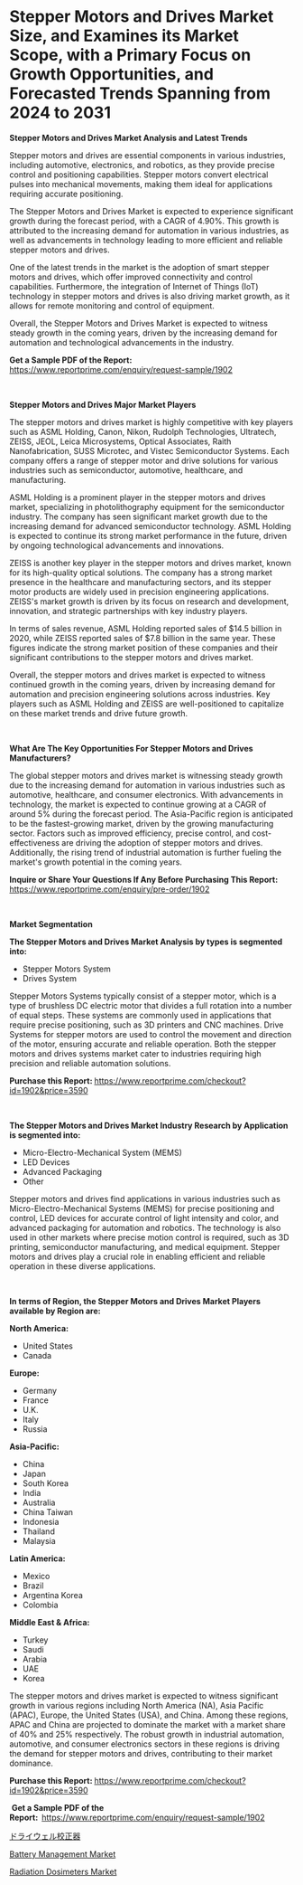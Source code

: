 <p><h1>Stepper Motors and Drives Market Size, and Examines its Market Scope, with a Primary Focus on Growth Opportunities, and Forecasted Trends Spanning from 2024 to 2031</h1></p><p><strong>Stepper Motors and Drives Market Analysis and Latest Trends</strong></p>
<p><p>Stepper motors and drives are essential components in various industries, including automotive, electronics, and robotics, as they provide precise control and positioning capabilities. Stepper motors convert electrical pulses into mechanical movements, making them ideal for applications requiring accurate positioning.</p><p>The Stepper Motors and Drives Market is expected to experience significant growth during the forecast period, with a CAGR of 4.90%. This growth is attributed to the increasing demand for automation in various industries, as well as advancements in technology leading to more efficient and reliable stepper motors and drives.</p><p>One of the latest trends in the market is the adoption of smart stepper motors and drives, which offer improved connectivity and control capabilities. Furthermore, the integration of Internet of Things (IoT) technology in stepper motors and drives is also driving market growth, as it allows for remote monitoring and control of equipment.</p><p>Overall, the Stepper Motors and Drives Market is expected to witness steady growth in the coming years, driven by the increasing demand for automation and technological advancements in the industry.</p></p>
<p><strong>Get a Sample PDF of the Report:&nbsp;</strong> <a href="https://www.reportprime.com/enquiry/request-sample/1902">https://www.reportprime.com/enquiry/request-sample/1902</a></p>
<p>&nbsp;</p>
<p><strong>Stepper Motors and Drives Major Market Players</strong></p>
<p><p>The stepper motors and drives market is highly competitive with key players such as ASML Holding, Canon, Nikon, Rudolph Technologies, Ultratech, ZEISS, JEOL, Leica Microsystems, Optical Associates, Raith Nanofabrication, SUSS Microtec, and Vistec Semiconductor Systems. Each company offers a range of stepper motor and drive solutions for various industries such as semiconductor, automotive, healthcare, and manufacturing.</p><p>ASML Holding is a prominent player in the stepper motors and drives market, specializing in photolithography equipment for the semiconductor industry. The company has seen significant market growth due to the increasing demand for advanced semiconductor technology. ASML Holding is expected to continue its strong market performance in the future, driven by ongoing technological advancements and innovations.</p><p>ZEISS is another key player in the stepper motors and drives market, known for its high-quality optical solutions. The company has a strong market presence in the healthcare and manufacturing sectors, and its stepper motor products are widely used in precision engineering applications. ZEISS's market growth is driven by its focus on research and development, innovation, and strategic partnerships with key industry players.</p><p>In terms of sales revenue, ASML Holding reported sales of $14.5 billion in 2020, while ZEISS reported sales of $7.8 billion in the same year. These figures indicate the strong market position of these companies and their significant contributions to the stepper motors and drives market.</p><p>Overall, the stepper motors and drives market is expected to witness continued growth in the coming years, driven by increasing demand for automation and precision engineering solutions across industries. Key players such as ASML Holding and ZEISS are well-positioned to capitalize on these market trends and drive future growth.</p></p>
<p>&nbsp;</p>
<p><strong>What Are The Key Opportunities For Stepper Motors and Drives Manufacturers?</strong></p>
<p><p>The global stepper motors and drives market is witnessing steady growth due to the increasing demand for automation in various industries such as automotive, healthcare, and consumer electronics. With advancements in technology, the market is expected to continue growing at a CAGR of around 5% during the forecast period. The Asia-Pacific region is anticipated to be the fastest-growing market, driven by the growing manufacturing sector. Factors such as improved efficiency, precise control, and cost-effectiveness are driving the adoption of stepper motors and drives. Additionally, the rising trend of industrial automation is further fueling the market's growth potential in the coming years.</p></p>
<p><strong>Inquire or Share Your Questions If Any Before Purchasing This Report:</strong> <a href="https://www.reportprime.com/enquiry/pre-order/1902">https://www.reportprime.com/enquiry/pre-order/1902</a></p>
<p>&nbsp;</p>
<p><strong>Market Segmentation</strong></p>
<p><strong>The Stepper Motors and Drives Market Analysis by types is segmented into:</strong></p>
<p><ul><li>Stepper Motors System</li><li>Drives System</li></ul></p>
<p><p>Stepper Motors Systems typically consist of a stepper motor, which is a type of brushless DC electric motor that divides a full rotation into a number of equal steps. These systems are commonly used in applications that require precise positioning, such as 3D printers and CNC machines. Drive Systems for stepper motors are used to control the movement and direction of the motor, ensuring accurate and reliable operation. Both the stepper motors and drives systems market cater to industries requiring high precision and reliable automation solutions.</p></p>
<p><strong>Purchase this Report:&nbsp;</strong><a href="https://www.reportprime.com/checkout?id=1902&price=3590">https://www.reportprime.com/checkout?id=1902&price=3590</a></p>
<p>&nbsp;</p>
<p><strong>The Stepper Motors and Drives Market Industry Research by Application is segmented into:</strong></p>
<p><ul><li>Micro-Electro-Mechanical System (MEMS)</li><li>LED Devices</li><li>Advanced Packaging</li><li>Other</li></ul></p>
<p><p>Stepper motors and drives find applications in various industries such as Micro-Electro-Mechanical Systems (MEMS) for precise positioning and control, LED devices for accurate control of light intensity and color, and advanced packaging for automation and robotics. The technology is also used in other markets where precise motion control is required, such as 3D printing, semiconductor manufacturing, and medical equipment. Stepper motors and drives play a crucial role in enabling efficient and reliable operation in these diverse applications.</p></p>
<p>&nbsp;</p>
<p><strong>In terms of Region, the Stepper Motors and Drives Market Players available by Region are:</strong></p>
<p>
    <p> <strong> North America: </strong>
        <ul>
            <li>United States</li>
            <li>Canada</li>
        </ul>
        </p> 
    <p> <strong> Europe: </strong>
        <ul>
            <li>Germany</li>
            <li>France</li>
            <li>U.K.</li>
            <li>Italy</li>
            <li>Russia</li>
        </ul>
        </p> 
    <p> <strong> Asia-Pacific: </strong>
        <ul>
            <li>China</li>
            <li>Japan</li>
            <li>South Korea</li>
            <li>India</li>
            <li>Australia</li>
            <li>China Taiwan</li>
            <li>Indonesia</li>
            <li>Thailand</li>
            <li>Malaysia</li>
        </ul>
        </p> 
    <p> <strong> Latin America: </strong>
        <ul>
            <li>Mexico</li>
            <li>Brazil</li>
            <li>Argentina Korea</li>
            <li>Colombia</li>
        </ul>
        </p> 
    <p> <strong> Middle East & Africa: </strong>
        <ul>
            <li>Turkey</li>
            <li>Saudi</li>
            <li>Arabia</li>
            <li>UAE</li>
            <li>Korea</li>
        </ul>
    </p>
    </p>
<p><p>The stepper motors and drives market is expected to witness significant growth in various regions including North America (NA), Asia Pacific (APAC), Europe, the United States (USA), and China. Among these regions, APAC and China are projected to dominate the market with a market share of 40% and 25% respectively. The robust growth in industrial automation, automotive, and consumer electronics sectors in these regions is driving the demand for stepper motors and drives, contributing to their market dominance.</p></p>
<p><strong>Purchase this Report: </strong><a href="https://www.reportprime.com/checkout?id=1902&price=3590">https://www.reportprime.com/checkout?id=1902&price=3590</a></p>
<p>&nbsp;<strong>Get a Sample PDF of the Report:&nbsp;&nbsp;</strong><a href="https://www.reportprime.com/enquiry/request-sample/1902">https://www.reportprime.com/enquiry/request-sample/1902</a></p>
<p><strong></strong></p>
<p><p><a href="https://github.com/SarahFahey88/Market-Research-Report-List-1/blob/main/288505610615.md">ドライウェル校正器</a></p><p><a href="https://github.com/eeaveuhhh/Market-Research-Report-List-2/blob/main/battery-management-market.md">Battery Management Market</a></p><p><a href="https://github.com/brentleyjimmiealvaradoz4l1rea/Market-Research-Report-List-1/blob/main/radiation-dosimeters-market.md">Radiation Dosimeters Market</a></p></p>